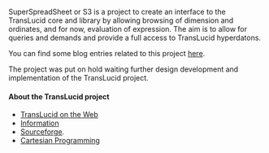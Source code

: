 SuperSpreadSheet or S3 is a project to create an interface to the
TransLucid core and library by allowing browsing of dimension and
ordinates, and for now, evaluation of expression. The aim is to allow for
queries and demands and provide a full access to TransLucid hyperdatons.

You can find some blog entries related to this project 
[here](http://superspreadsheet.wordpress.com/category/superspreadsheet/).

The project was put on hold waiting further design development and
implementation of the TransLucid project.

#### About the TransLucid project

- [TransLucid on the Web](http://translucid.web.cse.unsw.edu.au/tlweb)
- [Information](http://translucid.web.cse.unsw.edu.au/)
- [Sourceforge](http://sourceforge.net/projects/translucid/). 
- [Cartesian Programming](http://cartesianprogramming.com/)

